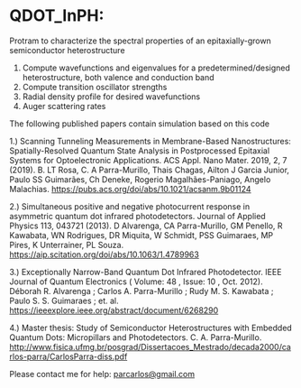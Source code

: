 # QDOT_InPH: 
Protram to characterize the spectral properties of an epitaxially-grown semiconductor heterostructure

1) Compute wavefunctions and eigenvalues for a predetermined/designed heterostructure, both valence and conduction band
2) Compute transition oscillator strengths
3) Radial density profile for desired wavefunctions
4) Auger scattering rates

The following published papers contain simulation based on this code

1.) Scanning Tunneling Measurements in Membrane-Based Nanostructures: Spatially-Resolved Quantum State Analysis in Postprocessed Epitaxial Systems for Optoelectronic Applications. ACS Appl. Nano Mater. 2019, 2, 7 (2019). B. LT Rosa, C. A Parra-Murillo, Thais Chagas, Ailton J Garcia Junior, Paulo SS Guimarães, Ch Deneke, Rogerio Magalhães-Paniago, Angelo Malachias. https://pubs.acs.org/doi/abs/10.1021/acsanm.9b01124

2.) Simultaneous positive and negative photocurrent response in asymmetric quantum dot infrared photodetectors. Journal of Applied Physics 113, 043721 (2013). D Alvarenga, CA Parra-Murillo, GM Penello, R Kawabata, WN Rodrigues, DR Miquita, W Schmidt, PSS Guimaraes, MP Pires, K Unterrainer, PL Souza. https://aip.scitation.org/doi/abs/10.1063/1.4789963

3.) Exceptionally Narrow-Band Quantum Dot Infrared Photodetector.  IEEE Journal of Quantum Electronics ( Volume: 48 , Issue: 10 , Oct. 2012). Déborah R. Alvarenga ; Carlos A. Parra-Murillo ; Rudy M. S. Kawabata ; Paulo S. S. Guimaraes ; et. al. https://ieeexplore.ieee.org/abstract/document/6268290

4.) Master thesis: Study of Semiconductor Heterostructures with Embedded Quantum Dots: Micropillars and Photodetectors. C. A. Parra-Murillo. http://www.fisica.ufmg.br/posgrad/Dissertacoes_Mestrado/decada2000/carlos-parra/CarlosParra-diss.pdf

Please contact me for help: parcarlos@gmail.com
